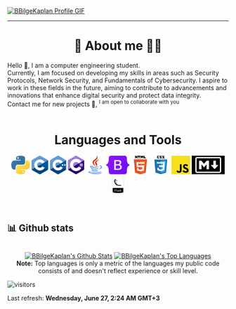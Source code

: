 <!-- GIF SECTION -->

<a href="https://github.com/BBilgeKaplan
">![BBilgeKaplan
 Profile GIF](./assets/welcome.gif)</a>

<!-- Social icons section -->

<!-- <h1 align="center"> Social Media: </h1>
  <p align="center">
  
  </p>
</h1> -->

<hr>

<!-- Description about me -->
<h1 align="center"> 🤔 About me 👨‍💻 </h1>

Hello 👋, I am a computer engineering student. <br/>
Currently, I am focused on developing my skills in areas such as Security Protocols, Network Security, and Fundamentals of Cybersecurity. I aspire to work in these fields in the future, aiming to contribute to advancements and innovations that enhance digital security and protect data integrity.<br/> 
Contact me for new projects 📨, <sup>I am open to collaborate with you</sup>
<br/><br/> 


<!-- languajes and skills section -->

<h1 align="center"> Languages and Tools </h1>
<p align="center">
  <code><a href="https://www.python.org/"><img alt="Python" title="Python" src="./assets/python.png" height="42"></a></code>
  <code><a href=""><img alt="C" title="C" src="./assets/C_logo.png" height="42"></a></code>
  <code><a href=""><img alt="C++" title="C++" src="./assets/cpp_logo.png" height="42"></a></code>
  <code><a href=""><img alt="C#" title="C#" src="./assets/c_sharp.png" height="42"></a></code>
  <code><a href="https://www.java.com/en/"><img alt="Java" title="Java" src="./assets/java.png" height="42"></a></code>
  <code><a href="https://getbootstrap.com"><img alt="Bootstrap" title="Bootstrap" src="./assets/Bootstrap_logo.png" height="42"></a></code>
  <code><a href="https://en.wikipedia.org/wiki/HTML"><img alt="HTML 5" title="HTML 5" src="./assets/html.png" height="42"></a></code>
  <code><a href="https://www.w3.org/Style/CSS/Overview.en.html"><img alt="CSS 3" title="CSS 3" src="./assets/css.png" height="42"></a></code>
  <code><a href="https://developer.mozilla.org/en-US/docs/Web/JavaScript"><img alt="JavaScript" title="JavaScript" src="./assets/js.png" height="42"></a></code>
  <code><a href="https://daringfireball.net/projects/markdown"><img alt="Markdown" title="Markdown" src="./assets/markdown.png" height="42"></a></code>
  <code><a href="https://flask.palletsprojects.com/en/2.0.x/"><img alt="Flask" title="Flask" src="./assets/flask.png" height="42"></a></code>
  
</p>
<br>


<!-- GitHub stats section -->

## 📊 Github stats

<!-- Bassed on: https://github.com/anuraghazra/github-readme-stats -->
<p align="center">
  <br/>
  <a href="https://github.com/anuraghazra/github-readme-stats"><img alt="BBilgeKaplan's Github Stats" src="https://github-readme-stats.vercel.app/api/?username=BBilgeKaplan&show_icons=true&count_private=true&theme=synthwave&bg_color=1F222E&title_color=7cebf5&icon_color=2d7de4&show_icons=true&border_color=7cebf5&border_radius=10" height="192px"/></a>
  <a href="https://github.com/anuraghazra/github-readme-stats"><img alt="BBilgeKaplan's Top Languages" src="https://github-readme-stats.vercel.app/api/top-langs/?username=BBilgeKaplan&langs_count=8&layout=compact&theme=react&bg_color=1F222E&title_color=7cebf5&icon_color=2d7de4&show_icons=true&border_color=7cebf5&border_radius=10" height="192px"/></a>
  <br/>
  <b>Note:</b> Top languages is only a metric of the languages my public code consists of and doesn't reflect experience or skill level.
</p>

<!-- Projects section -->


<!-- Visitors section -->

![visitors](https://visitor-badge.laobi.icu/badge?page_id=BBilgeKaplan.BBilgeKaplan)


<!-- last refresh of readme section -->

Last refresh: <b>Wednesday, June 27, 2:24 AM GMT+3</b>

<!---
BBilgeKaplan/BBilgeKaplan is a ✨ special ✨ repository because its `README.md` (this file) appears on your GitHub profile.
--->
